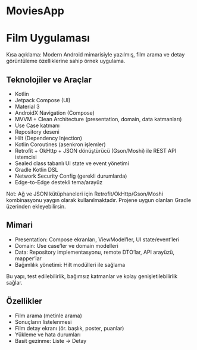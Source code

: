 # MoviesApp
# Film Uygulaması
Kısa açıklama: Modern Android mimarisiyle yazılmış, film arama ve detay görüntüleme özelliklerine sahip örnek uygulama.
## Teknolojiler ve Araçlar
- Kotlin
- Jetpack Compose (UI)
- Material 3
- AndroidX Navigation (Compose)
- MVVM + Clean Architecture (presentation, domain, data katmanları)
- Use Case katmanı
- Repository deseni
- Hilt (Dependency Injection)
- Kotlin Coroutines (asenkron işlemler)
- Retrofit + OkHttp + JSON dönüştürücü (Gson/Moshi) ile REST API istemcisi
- Sealed class tabanlı UI state ve event yönetimi
- Gradle Kotlin DSL
- Network Security Config (gerekli durumlarda)
- Edge-to-Edge destekli tema/arayüz

Not: Ağ ve JSON kütüphaneleri için Retrofit/OkHttp/Gson/Moshi kombinasyonu yaygın olarak kullanılmaktadır. Projene uygun olanları Gradle üzerinden ekleyebilirsin.
## Mimari
- Presentation: Compose ekranları, ViewModel’ler, UI state/event’leri
- Domain: Use case’ler ve domain modelleri
- Data: Repository implementasyonu, remote DTO’lar, API arayüzü, mapper’lar
- Bağımlılık yönetimi: Hilt modülleri ile sağlama

Bu yapı, test edilebilirlik, bağımsız katmanlar ve kolay genişletilebilirlik sağlar.
## Özellikler
- Film arama (metinle arama)
- Sonuçların listelenmesi
- Film detay ekranı (ör. başlık, poster, puanlar)
- Yükleme ve hata durumları
- Basit gezinme: Liste → Detay
